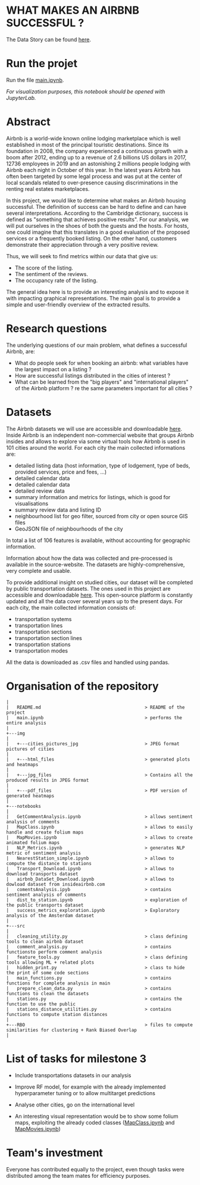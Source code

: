 # WHAT MAKES AN AIRBNB SUCCESSFUL ?

The Data Story can be found [here](https://vonalven.github.io/airbnb_ada_project/).

# Run the projet

Run the file [main.ipynb](https://github.com/vonalven/airbnb_ada_project/blob/master/main.ipynb). 
    
*For visualization purposes, this notebook should be opened with JupyterLab.*


# Abstract
Airbnb is a world-wide known online lodging marketplace which is well established in most of the principal touristic destinations. Since its foundation in 2008, the company experienced a continuous growth with a boom after 2012, ending up to a revenue of 2.6 billions US dollars in 2017, 12736 employees in 2019 and an astonishing 2 millions people lodging with Airbnb each night in October of this year. In the latest years Airbnb has often been targeted by some legal process and was put at the center of local scandals related to over-presence causing discriminations in the renting real estates marketplaces. 

In this project, we would like to determine what makes an Airbnb housing successful. The definition of success can be hard to define and can have several interpretations. According to the Cambridge dictionary, success is defined as "something that achieves positive results". For our analysis, we will put ourselves in the shoes of both the guests and the hosts. For hosts, one could imagine that this translates in a good evaluation of the proposed services or a frequently booked listing. On the other hand, customers demonstrate their appreciation through a very positive review. 

Thus, we will seek to find metrics within our data that give us: 

* The score of the listing.
* The sentiment of the reviews.
* The occupancy rate of the listing.

The general idea here is to provide an interesting analysis and to expose it with impacting graphical representations. The main goal is to provide a simple and user-friendly overview of the extracted results. 

# Research questions

The underlying questions of our main problem, what defines a successful Airbnb, are:
* What do people seek for when booking an airbnb: what variables have the largest impact on a listing ?
* How are successful listings distributed in the cities of interest ?
* What can be learned from the "big players" and "international players" of the Airbnb platform ? re the same parameters important for all cities ?

# Datasets

The Airbnb datasets we will use are accessible and downloadable [here](http://insideairbnb.com/index.html). Inside Airbnb is an independent non-commercial website that groups Airbnb insides and allows to explore via some virtual tools how Airbnb is used in 101 cities around the world. 
For each city the main collected informations are:
* detailed listing data
(host information, type of lodgement, type of beds, provided services, price and fees, ...)
* detailed calendar data
* detailed calendar data
* detailed review data
* summary information and metrics for listings, which is good for visualisations
* summary review data and listing ID
* neighbourhood list for geo filter, sourced from city or open source GIS files
* GeoJSON file of neighbourhoods of the city

In total a list of 106 features is available, without accounting for geographic information. 

Information about how the data was collected and pre-processed is available in the source-website. The datasets are highly-comprehensive, very complete and usable.

To provide additional insight on studied cities, our dataset will be completed by public transportation datasets. The ones used in this project are accessible and downloadable [here](https://www.citylines.co/data). This open-source platform is constantly updated and all the data cover several years up to the present days. 
For each city, the main collected information consists of:
* transportation systems
* transportation lines
* transportation sections
* transportation section lines
* transportation stations
* transportation modes

All the data is downloaded as .csv files and handled using pandas.


# Organisation of the repository

```
|
|   README.md                                       > README of the project  
|   main.ipynb                                      > performs the entire analysis
|   
+---img
|
|   +---cities_pictures_jpg                         > JPEG format pictures of cities 			                              
|  
|   +---html_files                                  > generated plots and heatmaps 
|
|   +---jpg_files                                   > Contains all the produced results in JPEG format
|
|   +---pdf_files                                   > PDF version of generated heatmaps 
|
+---notebooks
|
|   GetCommentAnalysis.ipynb                        > allows sentiment analysis of comments
|   MapClass.ipynb                                  > allows to easily handle and create folium maps
|   MapMovies.ipynb                                 > allows to create animated folium maps
|   NLP_Metrics.ipynb                               > generates NLP metric of sentiment analysis
|   NearestStation_simple.ipynb                     > allows to compute the distance to stations
|   Transport_Download.ipynb                        > allows to download transports dataset
|   airbnb_DataSet_Download.ipynb                   > allows to dowload dataset from insideairbnb.com
|   comentsAnalysis.ipyb                            > contains sentiment analysis of comments
|   dist_to_station.ipynb                           > exploration of the public transports dataset
|   success_metrics_exploration.ipynb               > Exploratory analysis of the Amsterdam dataset
|
+---src
|
|   cleaning_utility.py                             > class defining tools to clean airbnb dataset
|   comment_analysis.py                             > contains functionsto perform comment analysis
|   feature_tools.py                                > class defining tools allowing ML + related plots 
|   hidden_print.py                                 > class to hide the print of some code sections
|   main_functions.py                               > contains functions for complete analysis in main
|   prepare_clean_data.py                           > contains functions to clean the datasets
|   stations.py                                     > contains the function to use the public 
|   stations_distance_utilities.py                  > contains functions to compute station distances
|   
+---RBO                                             > files to compute similarities for clustering + Rank Biased Overlap                            
|
```  

# List of tasks for milestone 3

* Include transportations datasets in our analysis

* Improve RF model, for example with the already implemented hyperparameter tuning or to allow multitarget predictions

* Analyse other cities, go on the international level

* An interesting visual representation would be to show some folium maps, exploiting the already coded classes ([MapClass.ipynb](https://github.com/vonalven/airbnb_ada_project/blob/master/notebooks/MapClass.ipynb) and [MapMovies.ipynb](https://github.com/vonalven/airbnb_ada_project/blob/master/notebooks/MapMovies.ipynb)) 

# Team's investment

Everyone has contributed equally to the project, even though tasks were distributed among the team mates for efficiency purposes. 


